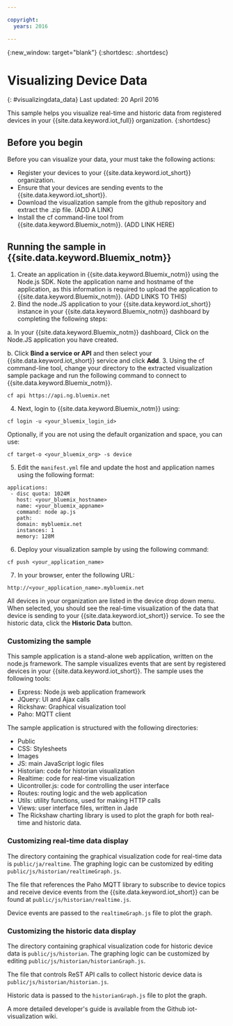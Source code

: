 ```yaml
---

copyright:
  years: 2016

---
```


{:new_window: target="blank"}
{:shortdesc: .shortdesc}

# Visualizing Device Data
{: #visualizingdata_data}
Last updated: 20 April 2016

This sample helps you visualize real-time and historic data from registered devices in your {{site.data.keyword.iot_full}} organization.
{:shortdesc}

## Before you begin

Before you can visualize your data, your must take the following actions:

- Register your devices to your {{site.data.keyword.iot_short}} organization.
- Ensure that your devices are sending events to the {{site.data.keyword.iot_short}}.
- Download the visualization sample from the github repository and extract the .zip file. (ADD A LINK)
- Install the cf command-line tool from {{site.data.keyword.Bluemix_notm}}. (ADD LINK HERE)

## Running the sample in {{site.data.keyword.Bluemix_notm}}

1. Create an application in {{site.data.keyword.Bluemix_notm}} using the Node.js SDK. Note the application name and hostname of the application, as this information is required to upload the application to {{site.data.keyword.Bluemix_notm}}. (ADD LINKS TO THIS)
2. Bind the node.JS application to your {{site.data.keyword.iot_short}} instance in your {{site.data.keyword.Bluemix_notm}} dashboard by completing the following steps:

  a. In your {{site.data.keyword.Bluemix_notm}} dashboard, Click on the Node.JS application you have created.

  b. Click **Bind a service or API** and then select your {{site.data.keyword.iot_short}} service and click **Add**.
3. Using the cf command-line tool, change your directory to the extracted visualization sample package and run the following command to connect to {{site.data.keyword.Bluemix_notm}}.
```
cf api https://api.ng.bluemix.net
```
4. Next, login to {{site.data.keyword.Bluemix_notm}} using:
```
cf login -u <your_bluemix_login_id>
```
Optionally, if you are not using the default organization and space, you can use:
```
cf target-o <your_bluemix_org> -s device
```

5. Edit the `manifest.yml` file and update the host and application names using the following format:
```
applications:
 - disc quota: 1024M
   host: <your_bluemix_hostname>
   name: <your_bluemix_appname>
   command: node ap.js
   path:
   domain: mybluemix.net
   instances: 1
   memory: 128M
```
6. Deploy your visualization sample by using the following command:
```
cf push <your_application_name>
```
7. In your browser, enter the following URL:
```
http://<your_application_name>.mybluemix.net
```

All devices in your organization are listed in the device drop down menu. When selected, you should see the real-time visualization of the data that device is sending to your {{site.data.keyword.iot_short}} service. To see the historic data, click the **Historic Data** button.

### Customizing the sample

This sample application is a stand-alone web application, written on the node.js framework. The sample visualizes events that are sent by registered devices in your {{site.data.keyword.iot_short}}. The sample uses the following tools:

- Express: Node.js web application framework
- JQuery: UI and Ajax calls
- Rickshaw: Graphical visualization tool
- Paho: MQTT client

The sample application is structured with the following directories:

- Public
- CSS: Stylesheets
- Images
- JS: main JavaScript logic files
- Historian: code for historian visualization
- Realtime: code for real-time visualization
- Uicontroller.js: code for controlling the user interface
- Routes: routing logic and the web application
- Utils: utility functions, used for making HTTP calls
- Views: user interface files, written in Jade
- The Rickshaw charting library is used to plot the graph for both real-time and historic data.

### Customizing real-time data display

The directory containing the graphical visualization code for real-time data is `public/ja/realtime`. The graphing logic can be customized by editing `public/js/historian/realtimeGraph.js`.

The file that references the Paho MQTT library to subscribe to device topics and receive device events from the {{site.data.keyword.iot_short}} can be found at `public/js/historian/realtime.js`.

Device events are passed to the `realtimeGraph.js` file to plot the graph.

### Customizing the historic data display

The directory containing graphical visualization code for historic device data is `public/js/historian`. The graphing logic can be customized by editing `public/js/historian/historianGraph.js`.

The file that controls ReST API calls to collect historic device data is `public/js/historian/historian.js`.

Historic data is passed to the `historianGraph.js` file to plot the graph.

A more detailed developer's guide is available from the Github iot-visualization wiki.
